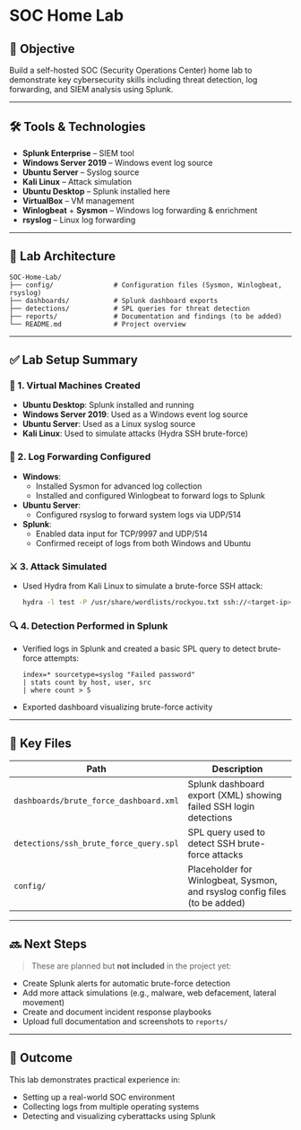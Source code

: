 # SOC Home Lab

## 🎯 Objective
Build a self-hosted SOC (Security Operations Center) home lab to demonstrate key cybersecurity skills including threat detection, log forwarding, and SIEM analysis using Splunk.

---

## 🛠️ Tools & Technologies
- **Splunk Enterprise** – SIEM tool
- **Windows Server 2019** – Windows event log source
- **Ubuntu Server** – Syslog source
- **Kali Linux** – Attack simulation
- **Ubuntu Desktop** – Splunk installed here
- **VirtualBox** – VM management
- **Winlogbeat** + **Sysmon** – Windows log forwarding & enrichment
- **rsyslog** – Linux log forwarding

---

## 🧪 Lab Architecture

```
SOC-Home-Lab/
├── config/               # Configuration files (Sysmon, Winlogbeat, rsyslog)
├── dashboards/           # Splunk dashboard exports
├── detections/           # SPL queries for threat detection
├── reports/              # Documentation and findings (to be added)
└── README.md             # Project overview
```

---

## ✅ Lab Setup Summary

### 🔧 1. Virtual Machines Created
- **Ubuntu Desktop**: Splunk installed and running
- **Windows Server 2019**: Used as a Windows event log source
- **Ubuntu Server**: Used as a Linux syslog source
- **Kali Linux**: Used to simulate attacks (Hydra SSH brute-force)

### 🔌 2. Log Forwarding Configured
- **Windows**: 
  - Installed Sysmon for advanced log collection
  - Installed and configured Winlogbeat to forward logs to Splunk
- **Ubuntu Server**:
  - Configured rsyslog to forward system logs via UDP/514
- **Splunk**:
  - Enabled data input for TCP/9997 and UDP/514
  - Confirmed receipt of logs from both Windows and Ubuntu

### ⚔️ 3. Attack Simulated
- Used Hydra from Kali Linux to simulate a brute-force SSH attack:
  ```bash
  hydra -l test -P /usr/share/wordlists/rockyou.txt ssh://<target-ip>
  ```

### 🔍 4. Detection Performed in Splunk
- Verified logs in Splunk and created a basic SPL query to detect brute-force attempts:
  ```spl
  index=* sourcetype=syslog "Failed password"
  | stats count by host, user, src
  | where count > 5
  ```
- Exported dashboard visualizing brute-force activity

---

## 📁 Key Files

| Path | Description |
|------|-------------|
| `dashboards/brute_force_dashboard.xml` | Splunk dashboard export (XML) showing failed SSH login detections |
| `detections/ssh_brute_force_query.spl` | SPL query used to detect SSH brute-force attacks |
| `config/` | Placeholder for Winlogbeat, Sysmon, and rsyslog config files (to be added) |

---

## 🔜 Next Steps
> These are planned but **not included** in the project yet:

- Create Splunk alerts for automatic brute-force detection
- Add more attack simulations (e.g., malware, web defacement, lateral movement)
- Create and document incident response playbooks
- Upload full documentation and screenshots to `reports/`

---

## 🧠 Outcome
This lab demonstrates practical experience in:
- Setting up a real-world SOC environment
- Collecting logs from multiple operating systems
- Detecting and visualizing cyberattacks using Splunk
